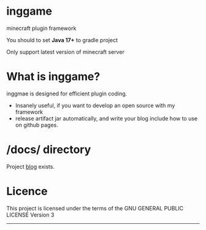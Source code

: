 # inggame

minecraft plugin framework

You should to set **Java 17+** to gradle project  

Only support latest version of minecraft server

# What is inggame?

inggmae is designed for efficient plugin coding.
- Insanely useful, if you want to develop an open source with my framework
- release artifact jar automatically, and write your blog include how to use on github pages.  



# /docs/ directory

Project [blog](https://inggameteam.github.io/inggame/) exists.

# Licence

This project is licensed under the terms of the GNU GENERAL PUBLIC LICENSE Version 3

---
